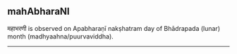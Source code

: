 ## mahAbharaNI
महाभरणी is observed on Apabharaṇī nakṣhatram day of Bhādrapada (lunar) month (madhyaahna/puurvaviddha).



---
